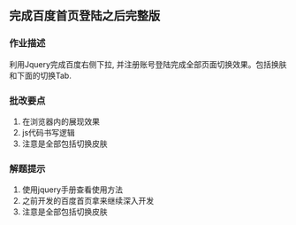## 完成百度首页登陆之后完整版

### 作业描述 

利用Jquery完成百度右侧下拉, 并注册账号登陆完成全部页面切换效果。包括换肤和下面的切换Tab.

### 批改要点
1. 在浏览器内的展现效果
2. js代码书写逻辑
3. 注意是全部包括切换皮肤

### 解题提示 

1. 使用jquery手册查看使用方法
2. 之前开发的百度首页拿来继续深入开发
3. 注意是全部包括切换皮肤
